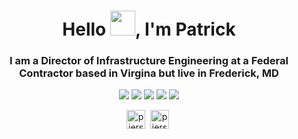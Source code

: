 <h1 align="center">Hello <img src="https://user-images.githubusercontent.com/106826/115305648-80154a80-a11b-11eb-81a4-1eb1b9113156.gif" width="40px"/>, I'm Patrick</h1>
<h3 align="center">I am a Director of Infrastructure Engineering at a Federal Contractor based in Virgina but live in Frederick, MD</h3>

<!-- <p align="center"><a><img align="center" src="https://github-readme-stats.vercel.app/api?username=patrickpierson&show_icons=true&count_private=1" alt="patrickpierson" /></a></p> -->

<p align="center">
  <img src="https://img.shields.io/badge/Amazon_AWS-FF9900?style=for-the-badge&logo=amazon-aws"/>
  <img src="https://img.shields.io/badge/Shell_Script-121011?style=for-the-badge&logo=gnu-bash&logoColor=white"/>
  <img src="https://img.shields.io/badge/Docker-2496ED?&style=for-the-badge&logo=docker&logoColor=white"/>
  <img src="https://img.shields.io/badge/Kubernetes-326CE5?style=for-the-badge&logo=kubernetes&logoColor=white"/>
  <img src="https://img.shields.io/badge/Python-3776AB?style=for-the-badge&logo=python&logoColor=white"/>
</p>

<p align="center">
<a href="https://patrickpierson.us/" target="blank"><img align="center" src="https://cdn.jsdelivr.net/npm/simple-icons@3.0.1/icons/dev-dot-to.svg" alt="piersonpatrick" height="30" width="30" /></a>&nbsp;
<a href="https://linkedin.com/in/piersonpatrick" target="blank"><img align="center" src="https://cdn.jsdelivr.net/npm/simple-icons@3.0.1/icons/linkedin.svg" alt="piersonpatrick" height="30" width="30" /></a>&nbsp;
</p>

